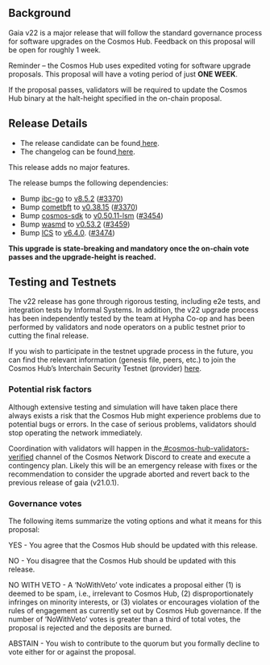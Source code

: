 ## Background

Gaia v22 is a major release that will follow the standard governance process for software upgrades on the Cosmos Hub. Feedback on this proposal will be open for roughly 1 week.

Reminder – the Cosmos Hub uses expedited voting for software upgrade proposals. This proposal will have a voting period of just **ONE WEEK**.

If the proposal passes, validators will be required to update the Cosmos Hub binary at the halt-height specified in the on-chain proposal.

## Release Details

* The release candidate can be found[ here](https://github.com/cosmos/gaia/releases/tag/v22.0.0-rc0).
* The changelog can be found[ here](https://github.com/cosmos/gaia/blob/v22.0.0-rc0/CHANGELOG.md).

This release adds no major features.

The release bumps the following dependencies:

* Bump [ibc-go](https://github.com/cosmos/ibc-go) to [v8.5.2](https://github.com/cosmos/ibc-go/releases/tag/v8.5.2) ([#3370](https://github.com/cosmos/gaia/pull/3370))
* Bump [cometbft](https://github.com/cometbft/cometbft) to [v0.38.15](https://github.com/cometbft/cometbft/releases/tag/v0.38.15) ([#3370](https://github.com/cosmos/gaia/pull/3370))
* Bump [cosmos-sdk](https://github.com/cosmos/cosmos-sdk) to [v0.50.11-lsm](https://github.com/cosmos/cosmos-sdk/releases/tag/v0.50.11-lsm) ([#3454](https://github.com/cosmos/gaia/pull/3454))
* Bump [wasmd](https://github.com/CosmWasm/wasmd) to [v0.53.2](https://github.com/CosmWasm/wasmd/releases/tag/v0.53.2) ([#3459](https://github.com/cosmos/gaia/pull/3459))
* Bump [ICS](https://github.com/cosmos/interchain-security) to [v6.4.0](https://github.com/cosmos/interchain-security/releases/tag/v6.4.0). ([#3474](https://github.com/cosmos/gaia/pull/3474))

**This upgrade is state-breaking and mandatory once the on-chain vote passes and the upgrade-height is reached.**

## Testing and Testnets

The v22 release has gone through rigorous testing, including e2e tests, and integration tests by Informal Systems. In addition, the v22 upgrade process has been independently tested by the team at Hypha Co-op and has been performed by validators and node operators on a public testnet prior to cutting the final release.

If you wish to participate in the testnet upgrade process in the future, you can find the relevant information (genesis file, peers, etc.) to join the Cosmos Hub’s Interchain Security Testnet (provider) [here](https://github.com/cosmos/testnets/tree/master/interchain-security).

### Potential risk factors

Although extensive testing and simulation will have taken place there always exists a risk that the Cosmos Hub might experience problems due to potential bugs or errors. In the case of serious problems, validators should stop operating the network immediately.

Coordination with validators will happen in the[ #cosmos-hub-validators-verified](https://discord.com/channels/669268347736686612/798937713474142229) channel of the Cosmos Network Discord to create and execute a contingency plan. Likely this will be an emergency release with fixes or the recommendation to consider the upgrade aborted and revert back to the previous release of gaia (v21.0.1).

### Governance votes

The following items summarize the voting options and what it means for this proposal:

YES - You agree that the Cosmos Hub should be updated with this release.

NO - You disagree that the Cosmos Hub should be updated with this release.

NO WITH VETO - A ‘NoWithVeto’ vote indicates a proposal either (1) is deemed to be spam, i.e., irrelevant to Cosmos Hub, (2) disproportionately infringes on minority interests, or (3) violates or encourages violation of the rules of engagement as currently set out by Cosmos Hub governance. If the number of ‘NoWithVeto’ votes is greater than a third of total votes, the proposal is rejected and the deposits are burned.

ABSTAIN - You wish to contribute to the quorum but you formally decline to vote either for or against the proposal.